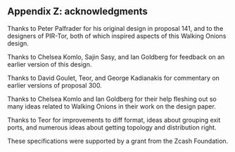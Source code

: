 
<!-- Section A.10 --> <a id='SA.10'></a>

## Appendix Z: acknowledgments

Thanks to Peter Palfrader for his original design in proposal 141,
and to the designers of PIR-Tor, both of which inspired aspects of
this Walking Onions design.

Thanks to Chelsea Komlo, Sajin Sasy, and Ian Goldberg for feedback on
an earlier version of this design.

Thanks to David Goulet, Teor, and George Kadianakis for commentary on
earlier versions of proposal 300.

Thanks to Chelsea Komlo and Ian Goldberg for their help fleshing out
so many ideas related to Walking Onions in their work on the design
paper.

Thanks to Teor for improvements to diff format, ideas about grouping
exit ports, and numerous ideas about getting topology and
distribution right.

These specifications were supported by a grant from the Zcash
Foundation.

